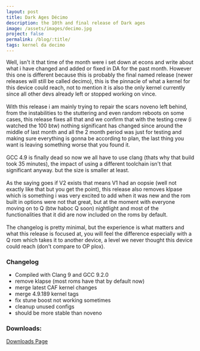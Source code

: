 ```yaml
---
layout: post
title: Dark Ages Décimo
description: the 10th and final release of Dark ages
image: /assets/images/decimo.jpg
project: false
permalink: /blog/:title/
tags: kernel da decimo
---
```


Well, isn't it that time of the month were i set down at econs and write about
what i have changed and added or fixed in DA for the past month. However this
one is different because this is probably the final named release (newer
releases will still be called decimo), this is the pinnacle of what a kernel for
this device could reach, not to mention it is also the only kernel currently
since all other devs already left or stopped working on vince.<br><br>
With this release i am mainly trying to repair the scars noveno left behind,
from the instabilities to the stuttering and even random reboots on some cases,
this release fixes all that and we confirm that with the testing crew (i watched
the 100 btw) nothing significant has changed since around the middle of last
month and all the 2 month period was just for testing and making sure everything
is gonna be according to plan, the last thing you want is leaving something
worse that you found it.<br><br>
GCC 4.9 is finally dead so now we all have to use clang (thats why that build
took 35 minutes), the impact of using a different toolchain isn't that
significant anyway. but the size is smaller at least.<br><br>
As the saying goes if V2 exists that means V1 had an oopsie (well not exactly
like that but you get the point), this release also removes klpase which is
something i was very excited to add when it was new and the rom built in options
were not that great, but at the moment with everyone moving on to Q (btw haboc Q
soon) nightlight and most of the functionalities that it did are now included on
the roms by default.<br><br>
The changelog is pretty minimal, but the experience is what matters and what
this release is focused at, you will feel the difference especially with a Q rom
which takes it to another device, a level we never thought this device could
reach (don't compare to OP plox).

### Changelog
- Compiled with Clang 9 and GCC 9.2.0
- remove klapse (most roms have that by default now)
- merge latest CAF kernel changes
- merge 4.9.189 kernel tags
- fix stune boost not working sometimes
- cleanup unused configs
- should be more stable than noveno

### Downloads:
<a href="{{ site.url }}/da" class="button fit special">Downloads Page</a>
